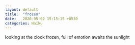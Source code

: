 ```yaml
---
layout: default
title:  "frozen"
date:   2020-05-02 15:15:15 +0530
categories: Haiku
---
```

looking at the clock
frozen, full of emotion
awaits the sunlight